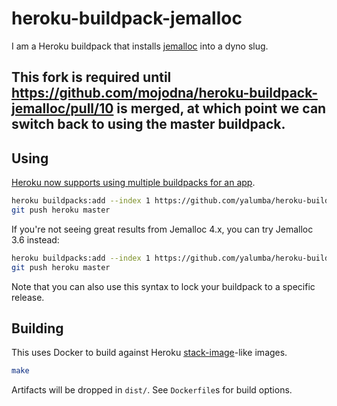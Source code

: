 # heroku-buildpack-jemalloc

I am a Heroku buildpack that installs
[jemalloc](http://www.canonware.com/jemalloc/) into a dyno slug.

## This fork is required until https://github.com/mojodna/heroku-buildpack-jemalloc/pull/10 is merged, at which point we can switch back to using the master buildpack.

## Using

[Heroku now supports using multiple buildpacks for an app](https://devcenter.heroku.com/articles/using-multiple-buildpacks-for-an-app).

```bash
heroku buildpacks:add --index 1 https://github.com/yalumba/heroku-buildpack-jemalloc.git
git push heroku master
```

If you're not seeing great results from Jemalloc 4.x, you can try Jemalloc 3.6 instead:

```bash
heroku buildpacks:add --index 1 https://github.com/yalumba/heroku-buildpack-jemalloc.git#v3.6.0
git push heroku master
```

Note that you can also use this syntax to lock your buildpack to a specific release.

## Building

This uses Docker to build against Heroku
[stack-image](https://github.com/heroku/stack-images)-like images.

```bash
make
```

Artifacts will be dropped in `dist/`.  See `Dockerfile`s for build options.
